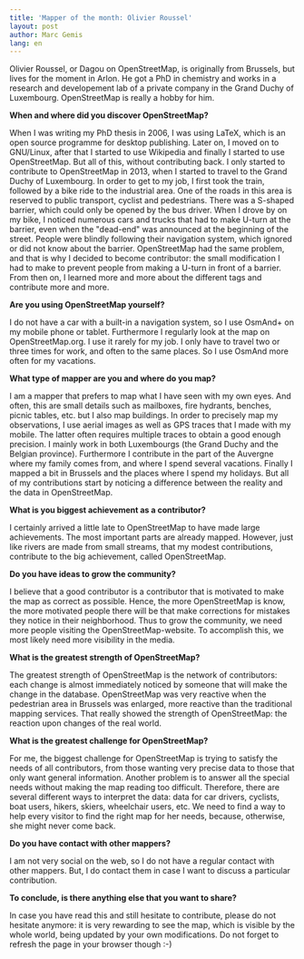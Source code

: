 ```yaml
---
title: 'Mapper of the month: Olivier Roussel'
layout: post
author: Marc Gemis
lang: en
---
```


Olivier Roussel, or Dagou on OpenStreetMap, is originally from Brussels, but lives for the moment in Arlon. He got a PhD in chemistry and works in a research and developement lab of a private company in the Grand Duchy of Luxembourg. OpenStreetMap is really a hobby for him.

**When and where did you discover OpenStreetMap?**

When I was writing my PhD thesis in 2006, I was using LaTeX, which is an open source programme for desktop publishing. Later on, I moved on to GNU/Linux, after that I started to use Wikipedia and finally I started to use OpenStreetMap. But all of this, without contributing back. I only started to contribute to OpenStreetMap in 2013, when I started to travel to the Grand Duchy of Luxembourg. In order to get to my job, I first took the train, followed by a bike ride to the industrial area. One of the roads in this area is reserved to public transport, cyclist and pedestrians. There was a S-shaped barrier, which could only be opened by the bus driver. When I drove by on my bike, I noticed numerous cars and trucks that had to make U-turn at the barrier, even when the "dead-end" was announced at the beginning of the street. People were blindly following their navigation system, which ignored or did not know about the barrier. OpenStreetMap had the same problem, and that is why I decided to become contributor: the small modification I had to make to prevent people from making a U-turn in front of a barrier. From then on, I learned more and more about the different tags and contribute more and more.

**Are you using OpenStreetMap yourself?**

I do not have a car with a built-in a navigation system, so I use OsmAnd+ on my mobile phone or tablet. Furthermore I regularly look at the map on OpenStreetMap.org. I use it rarely for my job. I only have to travel two or three times for work, and often to the same places. So I use OsmAnd more often for my vacations.

**What type of mapper are you and where do you map?**

I am a mapper that prefers to map what I have seen with my own eyes. And often, this are small details such as mailboxes, fire hydrants, benches, picnic tables, etc. but I also map buildings. In order to precisely map my observations, I use aerial images as well as GPS traces that I made with my mobile. The latter often requires multiple traces to obtain a good enough precision. I mainly work in both Luxembourgs (the Grand Duchy and the Belgian province). Furthermore I contribute in the part of the Auvergne where my family comes from, and where I spend several vacations. Finally I mapped a bit in Brussels and the places where I spend my holidays. But all of my contributions start by noticing a difference between the reality and the data in OpenStreetMap.

**What is you biggest achievement as a contributor?**

I certainly arrived a little late to OpenStreetMap to have made large achievements. The most important parts are already mapped. However, just like rivers are made from small streams, that my modest contributions, contribute to the big achievement, called OpenStreetMap.

**Do you have ideas to grow the community?**

I believe that a good contributor is a contributor that is motivated to make the map as correct as possible. Hence, the more OpenStreetMap is know, the more motivated people there will be that make corrections for mistakes they notice in their neighborhood. Thus to grow the community, we need more people visiting the OpenStreetMap-website. To accomplish this, we most likely need more visibility in the media.

**What is the greatest strength of OpenStreetMap?**

The greatest strength of OpenStreetMap is the network of contributors: each change is almost immediately noticed by someone that will make the change in the database. OpenStreetMap was very reactive when the pedestrian area in Brussels was enlarged, more reactive than the traditional mapping services. That really showed the strength of OpenStreetMap: the reaction upon changes of the real world.

**What is the greatest challenge for OpenStreetMap?**

For me, the biggest challenge for OpenStreetMap is trying to satisfy the needs of all contributors, from those wanting very precise data to those that only want general information. Another problem is to answer all the special needs without making the map reading too difficult. Therefore, there are several different ways to interpret the data: data for car drivers, cyclists, boat users, hikers, skiers, wheelchair users, etc. We need to find a way to help every visitor to find the right map for her needs, because, otherwise, she might never come back.

**Do you have contact with other mappers?**

I am not very social on the web, so I do not have a regular contact with other mappers. But, I do contact them in case I want to discuss a particular contribution.

**To conclude, is there anything else that you want to share?**

In case you have read this and still hesitate to contribute, please do not hesitate anymore: it is very rewarding to see the map, which is visible by the whole world, being updated by your own modifications. Do not forget to refresh the page in your browser though :-)
